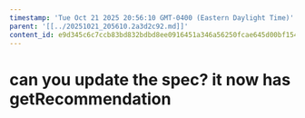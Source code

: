 ```yaml
---
timestamp: 'Tue Oct 21 2025 20:56:10 GMT-0400 (Eastern Daylight Time)'
parent: '[[../20251021_205610.2a3d2c92.md]]'
content_id: e9d345c6c7ccb83bd832bdbd8ee0916451a346a56250fcae645d00bf154f75f7
---
```


# can you update the spec? it now has getRecommendation
